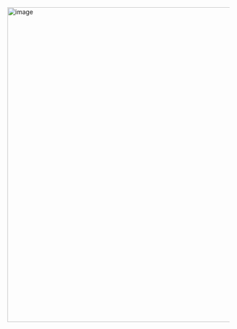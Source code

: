 <img width="715" alt="image" src="https://github.com/rintaro-s/summer-programming/assets/120776920/abaa3830-c6eb-4db2-984b-b5338b7ed2ca">
